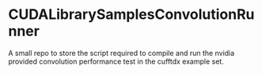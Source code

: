 # CUDALibrarySamplesConvolutionRunner
A small repo to store the script required to compile and run the nvidia provided convolution performance test in the cufftdx example set.
